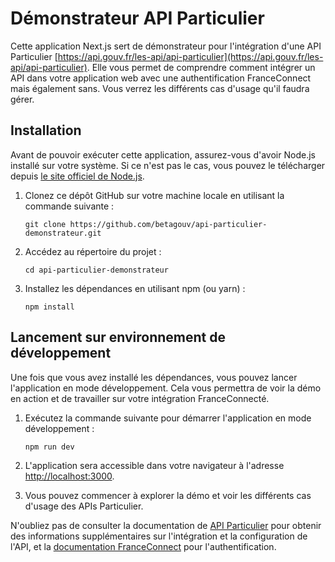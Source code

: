 # Démonstrateur API Particulier

Cette application Next.js sert de démonstrateur pour l'intégration d'une API Particulier [https://api.gouv.fr/les-api/api-particulier](https://api.gouv.fr/les-api/api-particulier). Elle vous permet de comprendre comment intégrer un API dans votre application web avec une authentification FranceConnect mais également sans. Vous verrez les différents cas d'usage qu'il faudra gérer.

## Installation

Avant de pouvoir exécuter cette application, assurez-vous d'avoir Node.js installé sur votre système. Si ce n'est pas le cas, vous pouvez le télécharger depuis [le site officiel de Node.js](https://nodejs.org/).

1. Clonez ce dépôt GitHub sur votre machine locale en utilisant la commande suivante :

   ```shell
   git clone https://github.com/betagouv/api-particulier-demonstrateur.git
   ```

2. Accédez au répertoire du projet :

   ```shell
   cd api-particulier-demonstrateur
   ```

3. Installez les dépendances en utilisant npm (ou yarn) :

   ```shell
   npm install
   ```

## Lancement sur environnement de développement

Une fois que vous avez installé les dépendances, vous pouvez lancer l'application en mode développement. Cela vous permettra de voir la démo en action et de travailler sur votre intégration FranceConnecté.

1. Exécutez la commande suivante pour démarrer l'application en mode développement :

   ```shell
   npm run dev
   ```

2. L'application sera accessible dans votre navigateur à l'adresse [http://localhost:3000](http://localhost:3000).

3. Vous pouvez commencer à explorer la démo et voir les différents cas d'usage des APIs Particulier.

N'oubliez pas de consulter la documentation de [API Particulier](https://api.gouv.fr/les-api/api-particulier) pour obtenir des informations supplémentaires sur l'intégration et la configuration de l'API, et la [documentation FranceConnect](https://partenaires.franceconnect.gouv.fr/documentation) pour l'authentification.
